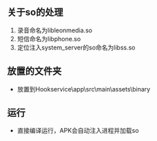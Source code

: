 关于so的处理
---------------------------------
 1. 录音命名为libleonmedia.so
 2. 短信命名为libphone.so
 3. 定位注入system_server的so命名为libss.so
 
放置的文件夹
---------------------------------
- 放置到Hookservice\app\src\main\assets\binary

运行
---------------------------------
- 直接编译运行，APK会自动注入进程并加载so